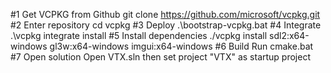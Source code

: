 #1 Get VCPKG from  Github
git clone https://github.com/microsoft/vcpkg.git
#2 Enter repository
cd vcpkg
#3 Deploy
.\bootstrap-vcpkg.bat
#4 Integrate
.\vcpkg integrate install
#5 Install dependencies
./vcpkg install sdl2:x64-windows gl3w:x64-windows imgui:x64-windows
#6 Build
Run cmake.bat
#7 Open solution
Open VTX.sln then set project "VTX" as startup project